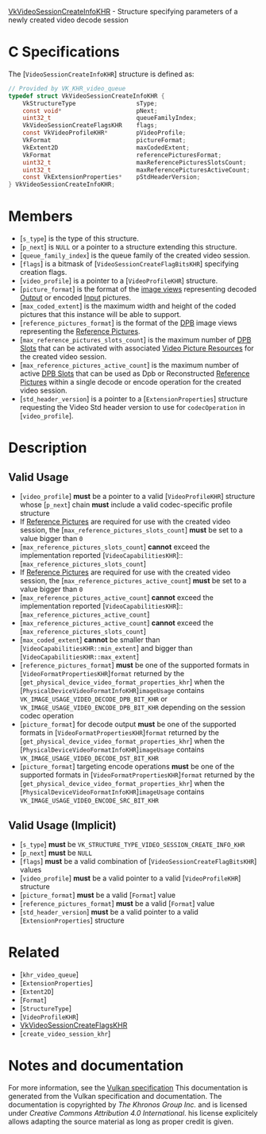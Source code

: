 [VkVideoSessionCreateInfoKHR](https://www.khronos.org/registry/vulkan/specs/1.3-extensions/man/html/VkVideoSessionCreateInfoKHR.html) - Structure specifying parameters of a newly created video decode session

# C Specifications
The [`VideoSessionCreateInfoKHR`] structure is defined as:
```c
// Provided by VK_KHR_video_queue
typedef struct VkVideoSessionCreateInfoKHR {
    VkStructureType                 sType;
    const void*                     pNext;
    uint32_t                        queueFamilyIndex;
    VkVideoSessionCreateFlagsKHR    flags;
    const VkVideoProfileKHR*        pVideoProfile;
    VkFormat                        pictureFormat;
    VkExtent2D                      maxCodedExtent;
    VkFormat                        referencePicturesFormat;
    uint32_t                        maxReferencePicturesSlotsCount;
    uint32_t                        maxReferencePicturesActiveCount;
    const VkExtensionProperties*    pStdHeaderVersion;
} VkVideoSessionCreateInfoKHR;
```

# Members
- [`s_type`] is the type of this structure.
- [`p_next`] is `NULL` or a pointer to a structure extending this structure.
- [`queue_family_index`] is the queue family of the created video session.
- [`flags`] is a bitmask of [`VideoSessionCreateFlagBitsKHR`] specifying creation flags.
- [`video_profile`] is a pointer to a [`VideoProfileKHR`] structure.
- [`picture_format`] is the format of the [image views](https://www.khronos.org/registry/vulkan/specs/1.3-extensions/html/vkspec.html#resources-image-views) representing decoded [Output](https://www.khronos.org/registry/vulkan/specs/1.3-extensions/html/vkspec.html#decoded-output-picture) or encoded [Input](https://www.khronos.org/registry/vulkan/specs/1.3-extensions/html/vkspec.html#input-encode-picture) pictures.
- [`max_coded_extent`] is the maximum width and height of the coded pictures that this instance will be able to support.
- [`reference_pictures_format`] is the format of the [DPB](https://www.khronos.org/registry/vulkan/specs/1.3-extensions/html/vkspec.html#dpb) image views representing the [Reference Pictures](https://www.khronos.org/registry/vulkan/specs/1.3-extensions/html/vkspec.html#reference-picture).
- [`max_reference_pictures_slots_count`] is the maximum number of [DPB Slots](https://www.khronos.org/registry/vulkan/specs/1.3-extensions/html/vkspec.html#dpb-slot) that can be activated with associated [Video Picture Resources](https://www.khronos.org/registry/vulkan/specs/1.3-extensions/html/vkspec.html#video-picture-resources) for the created video session.
- [`max_reference_pictures_active_count`] is the maximum number of active [DPB Slots](https://www.khronos.org/registry/vulkan/specs/1.3-extensions/html/vkspec.html#dpb-slot) that can be used as Dpb or Reconstructed [Reference Pictures](https://www.khronos.org/registry/vulkan/specs/1.3-extensions/html/vkspec.html#reference-picture) within a single decode or encode operation for the created video session.
- [`std_header_version`] is a pointer to a [`ExtensionProperties`] structure requesting the Video Std header version to use for `codecOperation` in [`video_profile`].

# Description
## Valid Usage
-  [`video_profile`] **must**  be a pointer to a valid [`VideoProfileKHR`] structure whose [`p_next`] chain  **must**  include a valid codec-specific profile structure
-    If [Reference Pictures](https://www.khronos.org/registry/vulkan/specs/1.3-extensions/html/vkspec.html#reference-picture) are required for use with the created video session, the [`max_reference_pictures_slots_count`] **must**  be set to a value bigger than `0`
-  [`max_reference_pictures_slots_count`] **cannot**  exceed the implementation reported [`VideoCapabilitiesKHR`]::[`max_reference_pictures_slots_count`]
-    If [Reference Pictures](https://www.khronos.org/registry/vulkan/specs/1.3-extensions/html/vkspec.html#reference-picture) are required for use with the created video session, the [`max_reference_pictures_active_count`] **must**  be set to a value bigger than `0`
-  [`max_reference_pictures_active_count`] **cannot**  exceed the implementation reported [`VideoCapabilitiesKHR`]::[`max_reference_pictures_active_count`]
-  [`max_reference_pictures_active_count`] **cannot**  exceed the [`max_reference_pictures_slots_count`]
-  [`max_coded_extent`] **cannot**  be smaller than [`VideoCapabilitiesKHR::min_extent`] and bigger than [`VideoCapabilitiesKHR::max_extent`]
-  [`reference_pictures_format`] **must**  be one of the supported formats in [`VideoFormatPropertiesKHR`]`format` returned by the [`get_physical_device_video_format_properties_khr`] when the [`PhysicalDeviceVideoFormatInfoKHR`]`imageUsage` contains `VK_IMAGE_USAGE_VIDEO_DECODE_DPB_BIT_KHR` or `VK_IMAGE_USAGE_VIDEO_ENCODE_DPB_BIT_KHR` depending on the session codec operation
-  [`picture_format`] for decode output  **must**  be one of the supported formats in [`VideoFormatPropertiesKHR`]`format` returned by the [`get_physical_device_video_format_properties_khr`] when the [`PhysicalDeviceVideoFormatInfoKHR`]`imageUsage` contains `VK_IMAGE_USAGE_VIDEO_DECODE_DST_BIT_KHR`
-  [`picture_format`] targeting encode operations  **must**  be one of the supported formats in [`VideoFormatPropertiesKHR`]`format` returned by the [`get_physical_device_video_format_properties_khr`] when the [`PhysicalDeviceVideoFormatInfoKHR`]`imageUsage` contains `VK_IMAGE_USAGE_VIDEO_ENCODE_SRC_BIT_KHR`

## Valid Usage (Implicit)
-  [`s_type`] **must**  be `VK_STRUCTURE_TYPE_VIDEO_SESSION_CREATE_INFO_KHR`
-  [`p_next`] **must**  be `NULL`
-  [`flags`] **must**  be a valid combination of [`VideoSessionCreateFlagBitsKHR`] values
-  [`video_profile`] **must**  be a valid pointer to a valid [`VideoProfileKHR`] structure
-  [`picture_format`] **must**  be a valid [`Format`] value
-  [`reference_pictures_format`] **must**  be a valid [`Format`] value
-  [`std_header_version`] **must**  be a valid pointer to a valid [`ExtensionProperties`] structure

# Related
- [`khr_video_queue`]
- [`ExtensionProperties`]
- [`Extent2D`]
- [`Format`]
- [`StructureType`]
- [`VideoProfileKHR`]
- [VkVideoSessionCreateFlagsKHR]()
- [`create_video_session_khr`]

# Notes and documentation
For more information, see the [Vulkan specification](https://www.khronos.org/registry/vulkan/specs/1.3-extensions/html/vkspec.html)
This documentation is generated from the Vulkan specification and documentation.
The documentation is copyrighted by *The Khronos Group Inc.* and is licensed under *Creative Commons Attribution 4.0 International*.
his license explicitely allows adapting the source material as long as proper credit is given.
        
